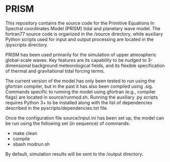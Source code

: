 # PRISM

This repository contains the source code for the Primitive Equations In Spectral coordinates Model (PRISM) tidal and planetary wave model. The fortran77 source code is organized in the /source directory, while auxiliary Python scripts used for input and output processing are located in the /pyscripts directory. 

PRISM has been used primarily for the simulation of upper atmospheric global-scale waves. Key features are its capability to be nudged to 3-dimensional background meteorological fields, and its flexible specification of thermal and gravitational tidal forcing terms. 

The current version of the model has only been tested to run using the gfortran compiler, but in the past it has also been compiled using .sig. Commands specific to running the model using gfortran (e.g., compiler flags) are located in source/runmod.sh. Running the auxiliary .py scripts requires Python 3+ to be installed along with the list of dependencies described in the pyscripts/dependencies.txt file. 

Once the configuration file source/input.ini has been set up, the model can be run using the following set (in sequence) of commands:

- make clean
- compile
- sbash modrun.sh

By default, simulation results will be sent to the /output directory. 

